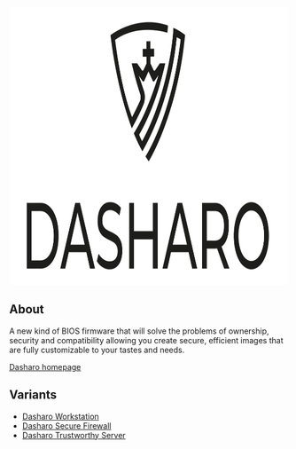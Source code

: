 <img src="./logo/logo-bar.svg" width="1000" height="500">

## About

A new kind of BIOS firmware that will solve the problems of ownership, security
and compatibility allowing you create secure, efficient images that are fully
customizable to your tastes and needs.

[Dasharo homepage](https://dasharo.com/)

## Variants

* [Dasharo Workstation](variants/workstation.md)
* [Dasharo Secure Firewall](variants/secure-firewall.md)
* [Dasharo Trustworthy Server](variants/trustworthy-server.md)
